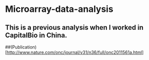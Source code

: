 # Microarray-data-analysis

## This is a previous analysis when I worked in CapitalBio in China.
##(Publication)[http://www.nature.com/onc/journal/v31/n36/full/onc2011561a.html]
